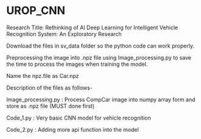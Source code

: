 # UROP_CNN
Research Title: Rethinking of AI Deep Learning for Intelligent Vehicle Recognition System: An Exploratory Research

Download the files in sv_data folder so the python code can work properly.

Preprocessing the image into .npz file using Image_processing.py to save the time to process the images when training the model.

Name the npz.file as Car.npz 


Description of the files as follows-

Image_processing.py : Process CompCar image into numpy array form and store as .npz file (MUST done first)

Code_1.py : Very basic CNN model for vehicle recognition 

Code_2.py : Adding more api function into the model 

